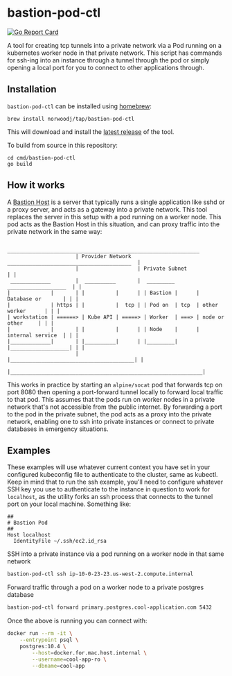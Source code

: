 bastion-pod-ctl
===============
[![Go Report Card](https://goreportcard.com/badge/github.com/norwoodj/bastion-pod-ctl)](https://goreportcard.com/report/github.com/norwoodj/bastion-pod-ctl)

A tool for creating tcp tunnels into a private network via a Pod running on a kubernetes worker node
in that private network. This script has commands for ssh-ing into an instance through a tunnel
through the pod or simply opening a local port for you to connect to other applications through.

## Installation
`bastion-pod-ctl` can be installed using [homebrew](https://brew.sh/):

```
brew install norwoodj/tap/bastion-pod-ctl
```

This will download and install the [latest release](https://github.com/norwoodj/bastion-pod-ctl/releases/latest)
of the tool.

To build from source in this repository:

```
cd cmd/bastion-pod-ctl
go build
```

## How it works
A [Bastion Host](https://en.wikipedia.org/wiki/Bastion_host) is a server that typically runs a single
application like sshd or a proxy server, and acts as a gateway into a private network. This tool
replaces the server in this setup with a pod running on a worker node. This pod acts as the Bastion
Host in this situation, and can proxy traffic into the private network in the same way:
```
                       ______________________________________________________________
                      | Provider Network   ________________________________________  |
                      |                   | Private Subnet                         | |
 _____________        |  __________       |  _________        ___________________  | |
|             |       | |          |      | | Bastion |      | Database or       | | |
|             | https | |          |  tcp | | Pod on  | tcp  | other worker      | | |
| workstation | ======> | Kube API | =====> | Worker  | ===> | node or other     | | |
|             |       | |          |      | | Node    |      | internal service  | | |
|_____________|       | |__________|      | |_________|      |___________________| | |
                      |                   |________________________________________| |
                      |______________________________________________________________|
```

This works in practice by starting an `alpine/socat` pod that forwards tcp on port 8080
then opening a port-forward tunnel locally to forward local traffic to that pod. This assumes
that the pods run on worker nodes in a private network that's not accessible from the public
internet. By forwarding a port to the pod in the private subnet, the pod acts as a proxy
into the private network, enabling one to ssh into private instances or connect to
private databases in emergency situations.


## Examples
These examples will use whatever current context you have set in your configured kubeconfig file
to authenticate to the cluster, same as kubectl. Keep in mind that to run the ssh example, you'll
need to configure whatever SSH key you use to authenticate to the instance in question to work for
`localhost`, as the utility forks an ssh process that connects to the tunnel port on your local
machine. Something like:
```
##
# Bastion Pod
##
Host localhost
  IdentityFile ~/.ssh/ec2.id_rsa
```

SSH into a private instance via a pod running on a worker node in that same network
```bash
bastion-pod-ctl ssh ip-10-0-23-23.us-west-2.compute.internal
```

Forward traffic through a pod on a worker node to a private postgres database
```bash
bastion-pod-ctl forward primary.postgres.cool-application.com 5432
```

Once the above is running you can connect with:
```bash
docker run --rm -it \
    --entrypoint psql \
    postgres:10.4 \
        --host=docker.for.mac.host.internal \
        --username=cool-app-ro \
        --dbname=cool-app
```
